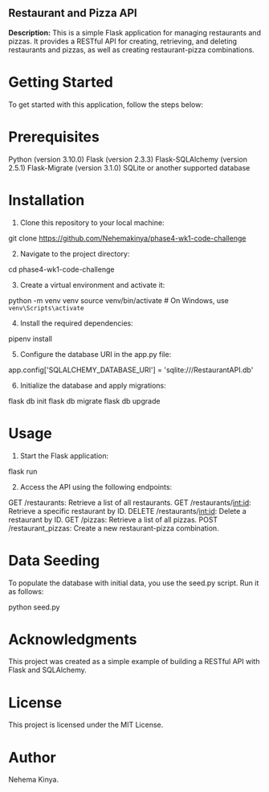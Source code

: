 
## Restaurant and Pizza API

**Description:**
This is a simple Flask application for managing restaurants and pizzas. It provides a RESTful API for creating, retrieving, and deleting restaurants and pizzas, as well as creating restaurant-pizza combinations.

# Getting Started
To get started with this application, follow the steps below:

# Prerequisites
Python (version 3.10.0)
Flask (version 2.3.3)
Flask-SQLAlchemy (version 2.5.1)
Flask-Migrate (version 3.1.0)
SQLite or another supported database

# Installation
1. Clone this repository to your local machine:

git clone https://github.com/Nehemakinya/phase4-wk1-code-challenge

2. Navigate to the project directory:

cd phase4-wk1-code-challenge

3. Create a virtual environment and activate it:

python -m venv venv
source venv/bin/activate  # On Windows, use `venv\Scripts\activate`

4. Install the required dependencies:

pipenv install

5. Configure the database URI in the app.py file:

app.config['SQLALCHEMY_DATABASE_URI'] = 'sqlite:///RestaurantAPI.db' 

6. Initialize the database and apply migrations:

flask db init
flask db migrate
flask db upgrade
 
# Usage
1. Start the Flask application:

flask run

2. Access the API using the following endpoints:

GET /restaurants: Retrieve a list of all restaurants.
GET /restaurants/<int:id>: Retrieve a specific restaurant by ID.
DELETE /restaurants/<int:id>: Delete a restaurant by ID.
GET /pizzas: Retrieve a list of all pizzas.
POST /restaurant_pizzas: Create a new restaurant-pizza combination.


# Data Seeding
To populate the database with initial data, you use the seed.py script. Run it as follows:

python seed.py

# Acknowledgments
This project was created as a simple example of building a RESTful API with Flask and SQLAlchemy.

# License
This project is licensed under the MIT License.

# Author 
Nehema Kinya.